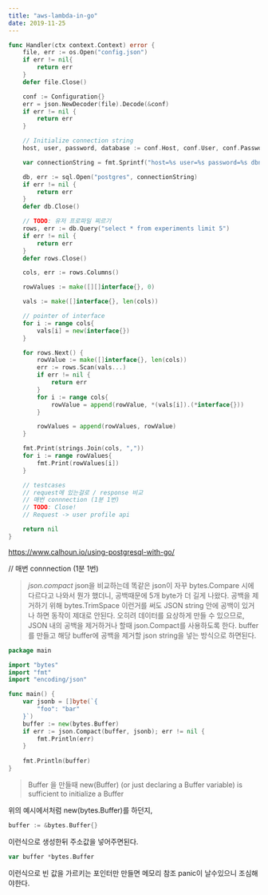 ```yaml
---
title: "aws-lambda-in-go"
date: 2019-11-25
---
```


```go
func Handler(ctx context.Context) error {
	file, err := os.Open("config.json")
	if err != nil{
		return err
	}
	defer file.Close()

	conf := Configuration{}
	err = json.NewDecoder(file).Decode(&conf)
	if err != nil {
		return err
	}

	// Initialize connection string
	host, user, password, database := conf.Host, conf.User, conf.Password, conf.Database

	var connectionString = fmt.Sprintf("host=%s user=%s password=%s dbname=%s", host, user, password, database)

	db, err := sql.Open("postgres", connectionString)
	if err != nil {
		return err
	}
	defer db.Close()

	// TODO: 유저 프로파일 찌르기
	rows, err := db.Query("select * from experiments limit 5")
	if err != nil {
		return err
	}
	defer rows.Close()

	cols, err := rows.Columns()

	rowValues := make([][]interface{}, 0)

	vals := make([]interface{}, len(cols))

	// pointer of interface
	for i := range cols{
		vals[i] = new(interface{})
	}

	for rows.Next() {
		rowValue := make([]interface{}, len(cols))
		err := rows.Scan(vals...)
		if err != nil {
			return err
		}
		for i := range cols{
			rowValue = append(rowValue, *(vals[i]).(*interface{}))
		}

		rowValues = append(rowValues, rowValue)
	}

	fmt.Print(strings.Join(cols, ","))
	for i := range rowValues{
		fmt.Print(rowValues[i])
	}

	// testcases
	// request에 있는걸로 / response 비교
	// 매번 connnection (1분 1번)
	// TODO: Close!
	// Request -> user profile api

	return nil
}
```

https://www.calhoun.io/using-postgresql-with-go/

// 매번 connnection (1분 1번)

> *json.compact*
> json을 비교하는데 똑같은 json이 자꾸 bytes.Compare 시에 다르다고 나와서 뭔가 했더니, 공백때문에 5개 byte가 더 길게 나왔다. 공백을 제거하기 위해 bytes.TrimSpace 이런거를 써도 JSON string 안에 공백이 있거나 하면 동작이 제대로 안된다. 오히려 데이터를 요상하게 만들 수 있으므로, JSON 내의 공백을 제거하거나 할때 json.Compact를 사용하도록 한다. buffer 를 만들고 해당 buffer에 공백을 제거할 json string을 넣는 방식으로 하면된다.

```go
package main

import "bytes"
import "fmt"
import "encoding/json"

func main() {
	var jsonb = []byte(`{
        "foo": "bar"
    }`)
	buffer := new(bytes.Buffer)
	if err := json.Compact(buffer, jsonb); err != nil {
		fmt.Println(err)
	}
	
	fmt.Println(buffer)
}
```

> Buffer 을 만들때
> new(Buffer) (or just declaring a Buffer variable) is sufficient to initialize a Buffer

위의 예시에서처럼 new(bytes.Buffer)를 하던지, 
```go
buffer := &bytes.Buffer{}
```
이런식으로 생성한뒤 주소값을 넣어주면된다. 
```go
var buffer *bytes.Buffer
```
이런식으로 빈 값을 가르키는 포인터만 만들면 메모리 참조 panic이 날수있으니 조심해야한다.


